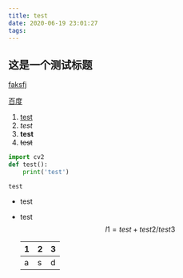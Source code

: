 ```yaml
---
title: test
date: 2020-06-19 23:01:27
tags:
---
```


## 这是一个测试标题

[faksfj](www.baidu.com)

[百度](www.baidu.com)

1. <u>test</u>
2. *test*
3. **test**
4. ~~test~~

```python
import cv2
def test():
    print('test')
```

`test`

- test

- test
  $$
  l1 = test+test2/test3
  $$

  | 1    | 2    | 3    |
  | ---- | ---- | ---- |
  | a    | s    | d    |

  

